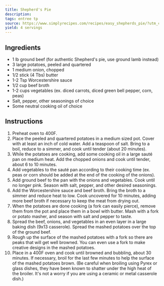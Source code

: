 ```yaml
---
title: Shepherd's Pie
description: 
tags: entree tp
source: https://www.simplyrecipes.com/recipes/easy_shepherds_pie/?utm_campaign=yummly&utm_medium=yummly&utm_source=yummly
yield: 4 servings
---
```

## Ingredients
- 1 lb ground beef (for authentic Shepherd's pie, use ground lamb instead)
- 3 large potatoes, peeled and quartered
- 1 medium onion, chopped
- 1/2 stick (4 Tbs) butter
- 1-2 Tsp Worcestershire sauce
- 1/2 cup beef broth
- 1-2 cups vegetables (ex. diced carrots, diced green bell pepper, corn, peas)
- Salt, pepper, other seasonings of choice
- Some neutral cooking oil of choice

## Instructions
1. Preheat oven to 400F.
2. Place the peeled and quartered potatoes in a medium sized pot. Cover with at least an inch of cold water. Add a teaspoon of salt. Bring to a boil, reduce to a simmer, and cook until tender (about 20 minutes).
3. While the potatoes are cooking, add some cooking oil in a large sauté pan on medium heat. Add the chopped onions and cook until tender, about 6 to 10 minutes.
4. Add vegetables to the sauté pan according to their cooking time (ex. peas or corn should be added at the end of the cooking of the onions).
5. Add ground beef to the pan with the onions and vegetables. Cook until no longer pink. Season with salt, pepper, and other desired seasonings.
6. Add the Worcestershire sauce and beef broth. Bring the broth to a simmer and reduce heat to low. Cook uncovered for 10 minutes, adding more beef broth if necessary to keep the meat from drying out.
7. When the potatoes are done cooking (a fork can easily pierce), remove them from the pot and place them in a bowl with butter. Mash with a fork or potato masher, and season with salt and pepper to taste.
8. Spread the beef, onions, and vegetables in an even layer in a large baking dish (9x13 casserole). Spread the mashed potatoes over the top of the ground beef.
9. Rough up the surface of the mashed potatoes with a fork so there are peaks that will get well browned. You can even use a fork to make creative designs in the mashed potatoes.
10. Place in a 400F oven and cook until browned and bubbling, about 30 minutes. If necessary, broil for the last few minutes to help the surface of the mashed potatoes brown. (Be careful when broiling using Pyrex or glass dishes, they have been known to shatter under the high heat of the broiler. It's not a worry if you are using a ceramic or metal casserole dish.)
